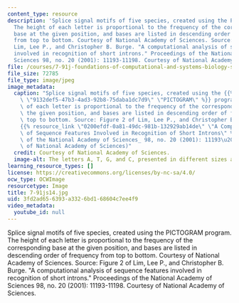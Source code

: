 ```yaml
---
content_type: resource
description: 'Splice signal motifs of five species, created using the PICTOGRAM program.
  The height of each letter is proportional to the frequency of the corresponding
  base at the given position, and bases are listed in descending order of frequency
  from top to bottom. Courtesy of National Academy of Sciences. Source: Figure 2 of
  Lim, Lee P., and Christopher B. Burge. "A computational analysis of sequence features
  involved in recognition of short introns." Proceedings of the National Academy of
  Sciences 98, no. 20 (2001): 11193-11198. Courtesy of National Academy of Sciences.'
file: /courses/7-91j-foundations-of-computational-and-systems-biology-spring-2014/3fd2ad656393a3326bd168604c7ee4f9_7-91js14.jpg
file_size: 72785
file_type: image/jpeg
image_metadata:
  caption: "Splice signal motifs of five species, created using the {{% resource_link\
    \ \"9132def5-47b3-4ad3-92b8-75daba1dc7d9\" \"PICTOGRAM\" %}} program. The height\
    \ of each letter is proportional to the frequency of the corresponding base at\
    \ the given position, and bases are listed in descending order of frequency from\
    \ top to bottom. Source: Figure 2 of Lim, Lee P., and Christopher B. Burge. \"\
    {{% resource_link \"0200efdf-0a81-49dc-981b-132929ab14de\" \"A Computational Analysis\
    \ of Sequence Features Involved in Recognition of Short Introns\" %}}.\" _Proceedings\
    \ of the National Academy of Sciences_ 98, no. 20 (2001): 11193\u20138. (Courtesy\
    \ of National Academy of Sciences)"
  credit: Courtesy of National Academy of Sciences.
  image-alt: The letters A, T, G, and C, presented in different sizes and colors.
learning_resource_types: []
license: https://creativecommons.org/licenses/by-nc-sa/4.0/
ocw_type: OCWImage
resourcetype: Image
title: 7-91js14.jpg
uid: 3fd2ad65-6393-a332-6bd1-68604c7ee4f9
video_metadata:
  youtube_id: null
---
```

Splice signal motifs of five species, created using the PICTOGRAM program. The height of each letter is proportional to the frequency of the corresponding base at the given position, and bases are listed in descending order of frequency from top to bottom. Courtesy of National Academy of Sciences. Source: Figure 2 of Lim, Lee P., and Christopher B. Burge. "A computational analysis of sequence features involved in recognition of short introns." Proceedings of the National Academy of Sciences 98, no. 20 (2001): 11193-11198. Courtesy of National Academy of Sciences.